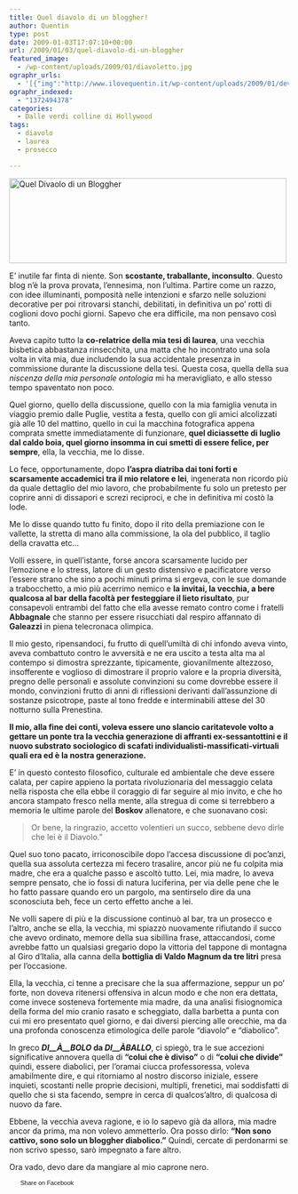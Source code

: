 ```yaml
---
title: Quel diavolo di un bloggher!
author: Quentin
type: post
date: 2009-01-03T17:07:10+00:00
url: /2009/01/03/quel-diavolo-di-un-bloggher
featured_image:
  - /wp-content/uploads/2009/01/diavoletto.jpg
ographr_urls:
  - '[{"img":"http://www.ilovequentin.it/wp-content/uploads/2009/01/devil.jpg"},{"img":"http://www.ilovequentin.it/wp-content/uploads/2009/01/diavoletto.jpg"},{"img":"http://www.ilovequentin.it/wp-content/uploads/2009/01/devil-300x92.jpg"}]'
ographr_indexed:
  - "1372494378"
categories:
  - Dalle verdi colline di Hollywood
tags:
  - diavolo
  - laurea
  - prosecco

---
```

[<img class="size-full wp-image-213" title="Quel Divaolo di un Bloggher" src="http://www.ilovequentin.it/wp-content/uploads/2009/01/devil.jpg" alt="Quel Divaolo di un Bloggher" width="500" height="153" />][1]

E&#8217; inutile far finta di niente. Son **scostante, traballante, inconsulto**. Questo blog n&#8217;è la prova provata, l&#8217;ennesima, non l&#8217;ultima. Partire come un razzo, con idee illuminanti, pomposità nelle intenzioni e sfarzo nelle soluzioni decorative per poi ritrovarsi stanchi, debilitati, in definitiva un po&#8217; rotti di coglioni dovo pochi giorni. Sapevo che era difficile, ma non pensavo così tanto.

Aveva capito tutto la **co-relatrice della mia tesi di laurea**, una vecchia bisbetica abbastanza rinsecchita, una matta che ho incontrato una sola volta in vita mia, due includendo la sua accidentale presenza in commissione durante la discussione della tesi. Questa cosa, quella della sua _niscenza della mia personale ontologia_ mi ha meravigliato, e allo stesso tempo spaventato non poco.

Quel giorno, quello della discussione, quello con la mia famiglia venuta in viaggio premio dalle Puglie, vestita a festa, quello con gli amici alcolizzati già alle 10 del mattino, quello in cui la macchina fotografica appena comprata smette immediatamente di funzionare, **quel diciassette di luglio dal caldo boia, quel giorno insomma in cui smetti di essere felice, per sempre**, ella, la vecchia, me lo disse.

Lo fece, opportunamente, dopo **l&#8217;aspra diatriba dai toni forti e scarsamente accademici tra il mio relatore e lei**, ingenerata non ricordo più da quale dettaglio del mio lavoro, che probabilmente fu solo un pretesto per coprire anni di dissapori e screzi reciproci, e che in definitiva mi costò la lode.
  
Me lo disse quando tutto fu finito, dopo il rito della premiazione con le vallette, la stretta di mano alla commissione, la ola del pubblico, il taglio della cravatta etc&#8230;
  
Volli essere, in quell&#8217;istante, forse ancora scarsamente lucido per l&#8217;emozione e lo stress, latore di un gesto distensivo e pacificatore verso l&#8217;essere strano che sino a pochi minuti prima si ergeva, con le sue domande a trabocchetto, a mio più acerrimo nemico e **la invitai, la vecchia, a bere qualcosa al bar della facoltà per festeggiare il lieto risultato**, pur consapevoli entrambi del fatto che ella avesse remato contro come i fratelli **Abbagnale** che stanno per essere risucchiati dal respiro affannato di **Galeazzi** in piena telecronaca olimpica.<!--more-->

Il mio gesto, ripensandoci, fu frutto di quell&#8217;umiltà di chi infondo aveva vinto, aveva combattuto contro le avversità e ne era uscito a testa alta ma al contempo si dimostra sprezzante, tipicamente, giovanilmente altezzoso, insofferente e voglioso di dimostrare il proprio valore e la propria diversità, pregno delle personali e assolute convinzioni su come dovrebbe essere il mondo, convinzioni frutto di anni di riflessioni derivanti dall&#8217;assunzione di sostanze psicotrope, paste al tono fredde e interminabili attese del 30 notturno sulla Prenestina.

**Il mio, alla fine dei conti, voleva essere uno slancio caritatevole volto a gettare un ponte tra la vecchia generazione di affranti ex-sessantottini e il nuovo substrato sociologico di scafati individualisti-massificati-virtuali quali era ed è la nostra generazione.**

E&#8217; in questo contesto filosofico, culturale ed ambientale che deve essere calata, per capire appieno la portata rivoluzionaria del messaggio celata nella risposta che ella ebbe il coraggio di far seguire al mio invito, e che ho ancora stampato fresco nella mente, alla stregua di come si terrebbero a memoria le ultime parole del **Boskov** allenatore, e che suonavano così:

> Or bene, la ringrazio, accetto volentieri un succo, sebbene devo dirle che lei è il Diavolo.&#8221;

Quel suo tono pacato, irriconoscibile dopo l&#8217;accesa discussione di poc&#8217;anzi, quella sua assoluta certezza mi fecero trasalire, ancor più ne fu colpita mia madre, che era a qualche passo e ascoltò tutto. Lei, mia madre, lo aveva sempre pensato, che io fossi di natura luciferina, per via delle pene che le ho fatto passare quando ero un pargolo, ma sentirselo dire da una sconosciuta beh, fece un certo effetto anche a lei.

Ne volli sapere di più e la discussione continuò al bar, tra un prosecco e l&#8217;altro, anche se ella, la vecchia, mi spiazzò nuovamente rifiutando il succo che avevo ordinato, memore della sua sibillina frase, attaccandosi, come avrebbe fatto un qualsiasi gregario dopo la vittoria del tappone di montagna al Giro d&#8217;Italia, alla canna della **bottiglia di Valdo Magnum da tre litri** presa per l&#8217;occasione.

Ella, la vecchia, ci tenne a precisare che la sua affermazione, seppur un po&#8217; forte, non doveva ritenersi offensiva in alcun modo e che non era dettata, come invece sosteneva fortemente mia madre, da una analisi fisiognomica della forma del mio cranio rasato e scheggiato, dalla barbetta a punta con cui mi ero presentato quel giorno, e dai diversi piercing alle orecchie, ma da una profonda conoscenza etimologica delle parole &#8220;diavolo&#8221; e &#8220;diabolico&#8221;.

In greco **_DI__À__BOLO_ da _DI__ÀBALLO_**, ci spiegò, tra le sue accezioni significative annovera quella di **&#8220;colui che è diviso&#8221;** o di **&#8220;colui che divide&#8221;** quindi, essere diabolici, per l&#8217;oramai ciucca professoressa, voleva amabilmente dire, e qui ritorniamo al nostro discorso iniziale, essere inquieti, scostanti nelle proprie decisioni, multipli, frenetici, mai soddisfatti di quello che si sta facendo, sempre in cerca di qualcos&#8217;altro, di qualcosa di nuovo da fare.

Ebbene, la vecchia aveva ragione, e io lo sapevo già da allora, mia madre ancor da prima, ma non volevo ammetterlo. Ora posso dirlo: **&#8220;Non sono cattivo, sono solo un bloggher diabolico.&#8221;** Quindi, cercate di perdonarmi se non scrivo spesso, sarò impegnato a fare altro.
  
Ora vado, devo dare da mangiare al mio caprone nero.

<a href="http://www.facebook.com/share.php?u=http%3A%2F%2Fwww.ilovequentin.it%2F2009%2F01%2F03%2Fquel-diavolo-di-un-bloggher&t=Quel%20diavolo%20di%20un%20bloggher%21" id="facebook_share_both_209" style="font-size:11px; line-height:13px; font-family:'lucida grande',tahoma,verdana,arial,sans-serif; text-decoration:none; padding:2px 0 0 20px; height:16px; background:url(http://b.static.ak.fbcdn.net/images/share/facebook_share_icon.gif) no-repeat top left;">Share on Facebook</a>

 [1]: http://www.ilovequentin.it/wp-content/uploads/2009/01/devil.jpg
